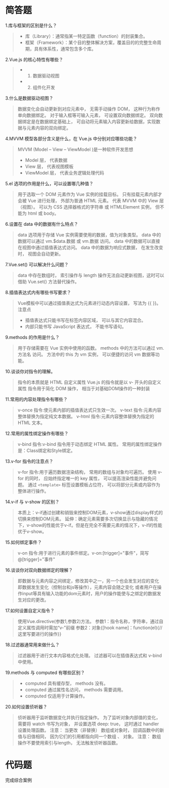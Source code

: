 # 简答题

1.库与框架的区别是什么？

>- 库（Library）：通常指某一特定函数（function）的封装集合。
>- 框架（Framework）：某个目的整体解决方案，覆盖目的的完整生命周期，具有体系性，通常包含多个库。

2.Vue.js 的核心特性有哪些？

>- 1. 数据驱动视图
>- 2. 组件化开发

3.什么是数据驱动视图？

>数据变化会自动更新到对应元素中， 无需手动操作 DOM， 这种行为称作单向数据绑定。
>对于输入框等可输入元素， 可设置双向数据绑定。
>双向数据绑定是在数据绑定基础上， 可自动将元素输入内容更新给数据，实现数据与元素内容的双向绑定。

4.MVVM 模型各部分含义是什么，在 Vue.js 中分别对应哪些功能？

>MVVM (Model – View – ViewModel )是一种软件开发思想
>- Model 层， 代表数据
>- View 层， 代表视图模板
>- ViewModel 层， 代表业务逻辑处理代码


5.el 选项的作用是什么，可以设置哪几种值？
>用于选取一个 DOM 元素作为 Vue 实例的挂载目标。
>只有挂载元素内部才会被 Vue 进行处理， 外部为普通 HTML 元素。
>代表 MVVM 中的 View 层（视图）。
>可以为 CSS 选择器格式的字符串 或 HTMLElement 实例， 但不能为 html 或 body。

6.设置在 data 中的数据有什么特点？
>data 选项用于存储 Vue 实例需要使用的数据，值为对象类型。
>data 中的数据可以通过 vm.$data.数据 或 vm.数据 访问。
>data 中的数据可以直接在视图中通过插值表达式访问。
>data 中的数据为响应式数据， 在发生改变时， 视图会自动更新。

7.Vue.set() 可以解决什么问题？
>data 中存在数组时， 索引操作与 length 操作无法自动更新视图，这时可以借助 Vue.set() 方法替代操作。

8.插值表达式内有哪些书写要求？
>Vue模板中可以通过插值表达式为元素进行动态内容设置， 写法为 {{ }}。
>注意点
>- 插值表达式只能书写在标签内容区域， 可以与其它内容混合。
>- 内部只能书写 JavaScript 表达式， 不能书写语句。

9.methods 的作用是什么？
>用于存储需要在 Vue 实例中使用的函数。
>methods 中的方法可以通过 vm.方法名 访问。
>方法中的 this 为 vm 实例， 可以便捷的访问 vm 数据等功能。

10.谈谈你对指令的理解。
>指令的本质就是 HTML 自定义属性
>Vue.js 的指令就是以 v- 开头的自定义属性
>指令用于简化 DOM 操作， 相当于对基础DOM操作的一种封装

11.常用的内容处理指令有哪些？
>v-once 指令:使元素内部的插值表达式只生效一次。
>v-text 指令:元素内容整体替换为指定纯文本数据。
>v-html 指令:元素内容整体替换为指定的 HTML 文本。

12.常用的属性绑定操作有哪些？
>v-bind 指令:v-bind 指令用于动态绑定 HTML 属性。
>常用的属性绑定操作是：Class绑定和Style绑定。

13.v-for 指令的注意点？
>v-for 指令:用于遍历数据渲染结构， 常用的数组与对象均可遍历。
>使用 v-for 的同时， 应始终指定唯一的 key 属性， 可以提高渲染性能并避免问题。
>通过 `<template>` 标签设置模板占位符， 可以将部分元素或内容作为整体进行操作。

14.v-if 与 v-show 的区别？
>本质上：v-if通过创建和销毁来控制DOM元素，v-show通过display样式的切换来控制DOM元素。
>延伸：确定元素需要多次切换显示与隐藏的情况下，v-show的性能优于v-if。但是在完全不需要元素的情况下，v-if的性能优于v-show。

15.如何绑定事件？
>v-on 指令:用于进行元素的事件绑定。v-on:[trigger]="事件"，简写@[trigger]="事件"

16.谈谈你对双向数据绑定的理解？
>即数据与元素内容之间绑定，修改其中之一，另一个也会发生对应的变化
>即数据发生变化（控制台和js等操作），元素内容会随之变化
>或者用户在操作input等具有输入功能的dom元素时，用户的操作能使与之绑定的数据发生对应的更改。

17.如何设置自定义指令？
>使用Vue.directive(参数1,参数2)方法。
>参数1：指令名称，字符串，通过自定义属性调用时需加“v-”前缀
>参数2：对象{[hook name]：function(el){//这里写要进行的操作}}

18.过滤器通常用来做什么？
>过滤器用于进行文本内容格式化处理。
>过滤器可以在插值表达式和 v-bind 中使用。

19.methods 与 computed 有哪些区别？

> - computed 具有缓存型， methods 没有。
> - computed 通过属性名访问， methods 需要调用。
> - computed 仅适用于计算操作。

20.如何设置侦听器？
> 侦听器用于监听数据变化并执行指定操作。
>为了监听对象内部值的变化， 需要将 watch 书写为对象， 并设置选项 deep: true， 这时通过 handler 设置处理函数。
> 注意： 当更改（非替换） 数组或对象时， 回调函数中的新值与旧值相同， 因为它们的引用都指向同一个数组 、 对象。
> 注意： 数组操作不要使用索引与length， 无法触发侦听器函数。

# 代码题

完成综合案例